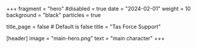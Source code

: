 +++
fragment = "hero"
#disabled = true
date = "2024-02-01"
weight = 10
background = "black"
particles = true

title_page = false # Default is false
title = "Tas Force Support"

[header]
  image = "main-hero.png"
  text = "main character"
+++
